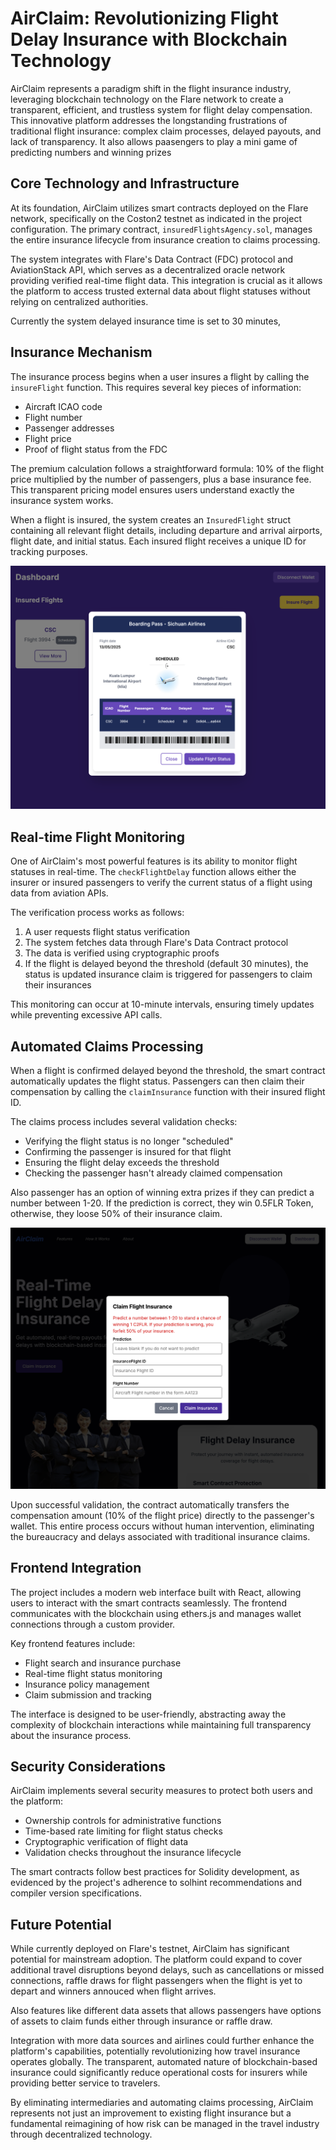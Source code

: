 # AirClaim: Revolutionizing Flight Delay Insurance with Blockchain Technology

AirClaim represents a paradigm shift in the flight insurance industry, leveraging blockchain technology on the Flare network to create a transparent, efficient, and trustless system for flight delay compensation. This innovative platform addresses the longstanding frustrations of traditional flight insurance: complex claim processes, delayed payouts, and lack of transparency. It also allows paasengers to play a mini game of predicting numbers and winning prizes

## Core Technology and Infrastructure

At its foundation, AirClaim utilizes smart contracts deployed on the Flare network, specifically on the Coston2 testnet as indicated in the project configuration. The primary contract, `insuredFlightsAgency.sol`, manages the entire insurance lifecycle from insurance creation to claims processing.

The system integrates with Flare's Data Contract (FDC) protocol and AviationStack API, which serves as a decentralized oracle network providing verified real-time flight data. This integration is crucial as it allows the platform to access trusted external data about flight statuses without relying on centralized authorities.

Currently the system delayed insurance time is set to 30 minutes, 

## Insurance Mechanism

The insurance process begins when a user insures a flight by calling the `insureFlight` function. This requires several key pieces of information:
- Aircraft ICAO code
- Flight number
- Passenger addresses
- Flight price
- Proof of flight status from the FDC

The premium calculation follows a straightforward formula: 10% of the flight price multiplied by the number of passengers, plus a base insurance fee. This transparent pricing model ensures users understand exactly the insurance system works.

When a flight is insured, the system creates an `InsuredFlight` struct containing all relevant flight details, including departure and arrival airports, flight date, and initial status. Each insured flight receives a unique ID for tracking purposes.

<img src="/dashboard.png" alt="Airclaim Dashboard">

## Real-time Flight Monitoring

One of AirClaim's most powerful features is its ability to monitor flight statuses in real-time. The `checkFlightDelay` function allows either the insurer or insured passengers to verify the current status of a flight using data from aviation APIs.

The verification process works as follows:
1. A user requests flight status verification
2. The system fetches data through Flare's Data Contract protocol
3. The data is verified using cryptographic proofs
4. If the flight is delayed beyond the threshold (default 30 minutes), the status is updated insurance claim is triggered for passengers to claim their insurances

This monitoring can occur at 10-minute intervals, ensuring timely updates while preventing excessive API calls.

## Automated Claims Processing

When a flight is confirmed delayed beyond the threshold, the smart contract automatically updates the flight status. Passengers can then claim their compensation by calling the `claimInsurance` function with their insured flight ID.

The claims process includes several validation checks:
- Verifying the flight status is no longer "scheduled"
- Confirming the passenger is insured for that flight
- Ensuring the flight delay exceeds the threshold
- Checking the passenger hasn't already claimed compensation

Also passenger has an option of winning extra prizes if they can predict a number between 1-20. If the prediction is correct, they win 0.5FLR Token, otherwise, they loose 50% of their insurance claim.

<img src="/prediction_claim.png" alt="Claim Modal">

Upon successful validation, the contract automatically transfers the compensation amount (10% of the flight price) directly to the passenger's wallet. This entire process occurs without human intervention, eliminating the bureaucracy and delays associated with traditional insurance claims.

## Frontend Integration

The project includes a modern web interface built with React, allowing users to interact with the smart contracts seamlessly. The frontend communicates with the blockchain using ethers.js and manages wallet connections through a custom provider.

Key frontend features include:
- Flight search and insurance purchase
- Real-time flight status monitoring
- Insurance policy management
- Claim submission and tracking

The interface is designed to be user-friendly, abstracting away the complexity of blockchain interactions while maintaining full transparency about the insurance process.

## Security Considerations

AirClaim implements several security measures to protect both users and the platform:
- Ownership controls for administrative functions
- Time-based rate limiting for flight status checks
- Cryptographic verification of flight data
- Validation checks throughout the insurance lifecycle

The smart contracts follow best practices for Solidity development, as evidenced by the project's adherence to solhint recommendations and compiler version specifications.

## Future Potential

While currently deployed on Flare's testnet, AirClaim has significant potential for mainstream adoption. The platform could expand to cover additional travel disruptions beyond delays, such as cancellations or missed connections, raffle draws for flight passengers when the flight is yet to depart and winners annouced when flight arrives.

Also features like different data assets that allows passengers have options of assets to claim funds either through insurance or raffle draw.

Integration with more data sources and airlines could further enhance the platform's capabilities, potentially revolutionizing how travel insurance operates globally. The transparent, automated nature of blockchain-based insurance could significantly reduce operational costs for insurers while providing better service to travelers.

By eliminating intermediaries and automating claims processing, AirClaim represents not just an improvement to existing flight insurance but a fundamental reimagining of how risk can be managed in the travel industry through decentralized technology.